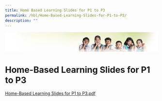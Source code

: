 ```yaml
---
title: Home Based Learning Slides for P1 to P3
permalink: /hbl/Home-Based-Learning-Slides-for-P1-to-P3/
description: ""
---
```

![](/images/Banner.jpg)

Home-Based Learning Slides for P1 to P3
=======================================

[Home-Based Learning Slides for P1 to P3.pdf](/files/Home-Based%20Learning%20Slides%20for%20P1%20to%20P3.pdf)